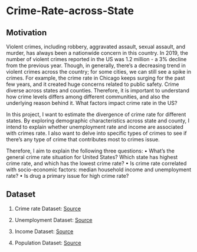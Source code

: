 # Crime-Rate-across-State

## Motivation
Violent crimes, including robbery, aggravated assault, sexual assault, and murder, has always been a nationwide concern in this country. In 2019, the number of violent crimes reported in the US was 1.2 million - a 3% decline from the previous year. Though, in generally, there’s a decreasing trend in violent crimes across the country; for some cities, we can still see a spike in crimes. For example, the crime rate in Chicago keeps surging for the past few years, and it created huge concerns related to public safety. Crime diverse across states and counties. Therefore, it is important to understand how crime levels differs among different communities, and also the underlying reason behind it. What factors impact crime rate in the US?

In this project, I want to estimate the divergence of crime rate for different states. By exploring demographic characteristics across state and county, I intend to explain whether unemployment rate and income are associated with crimes rate. I also want to delve into specific types of crimes to see if there’s any type of crime that contributes most to crimes issue.

Therefore, I aim to explain the following three questions:
• What’s the general crime rate situation for United States? Which state has highest crime rate, and which has the lowest crime rate?
• Is crime rate correlated with socio-economic factors: median household income and unemployment rate?
• Is drug a primary issue for high crime rate?


## Dataset
1. Crime rate Dataset: 
[Source](https://www.icpsr.umich.edu/web/NACJD/series/57?start=0&SERIESQ=57&ARCHIVE=NACJD&PUBLISH_STATUS=PUBLISHED&sort=DATEUPDATED%20desc&rows=50)


2. Unemployment Dataset: 
[Source](https://www.ers.usda.gov/data-products/county-level-data-sets/download-data/)


3. Income Dataset:
[Source](census.gov/data/datasets/2016/demo/saipe/2016-state-and-county.html)

4. Population Dataset: 
[Source](https://www.ers.usda.gov/data-products/county-level-data-sets/download-data/)
